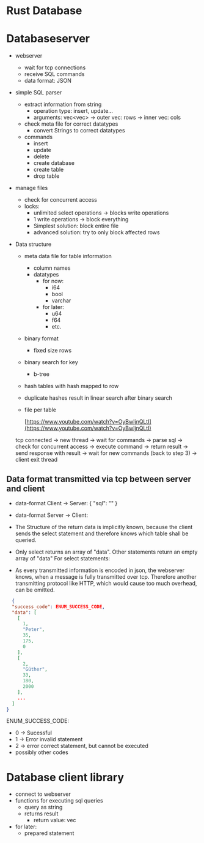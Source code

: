 # Rust Database

# Databaseserver

- webserver
    - wait for tcp connections
    - receive SQL commands
    - data format: JSON
- simple SQL parser
    - extract information from string
        - operation type: insert, update...
        - arguments: vec<vec<String>> → outer vec: rows → inner vec: cols
    - check meta file for correct datatypes
        - convert Strings to correct datatypes
    - commands
        - insert
        - update
        - delete
        - create database
        - create table
        - drop table
- manage files
    - check for concurrent access
    - locks:
        - unlimited select operations → blocks write operations
        - 1 write operations → block everything
        - Simplest solution: block entire file
        - advanced solution: try to only block affected rows
- Data structure
    - meta data file for table information
        - column names
        - datatypes
            - for now:
                - i64
                - bool
                - varchar
            - for later:
                - u64
                - f64
                - etc.
    - binary format
        - fixed size rows
    - binary search for key
        - b-tree
    - hash tables with hash mapped to row
    - duplicate hashes result in linear search after binary search
    - file per table

      [https://www.youtube.com/watch?v=OyBwIjnQLtI](https://www.youtube.com/watch?v=OyBwIjnQLtI)

    tcp connected → new thread → wait for commands → parse sql → check for concurrent access → execute command → return result → send response with result → wait for new commands (back to step 3) → client exit thread

## Data format transmitted via tcp between server and client

- data-format Client -> Server:
  {
  "sql": ""
  }


- data-format Server -> Client:
- The Structure of the return data is implicitly known, because the client sends the select statement and therefore
  knows which table shall be queried.
- Only select returns an array of "data". Other statements return an empty array of "data"
  For select statements:
- As every transmitted information is encoded in json, the webserver knows, when a message is fully transmitted over tcp. Therefore another transmitting protocol like HTTP, which would cause too much overhead, can be omitted.

```json
  {
  "success_code": ENUM_SUCCESS_CODE,
  "data": [
    [
      1,
      "Peter",
      35,
      175,
      0
    ],
    [
      2,
      "Güther",
      33,
      180,
      2000
    ],
    ...
  ]
}
```

ENUM_SUCCESS_CODE:

- 0 -> Sucessful
- 1 -> Error invalid statement
- 2 -> error correct statement, but cannot be executed
- possibly other codes

# Database client library

- connect to webserver
- functions for executing sql queries
    - query as string
    - returns result
        - return value: vec<Struct>
- for later:
    - prepared statement
